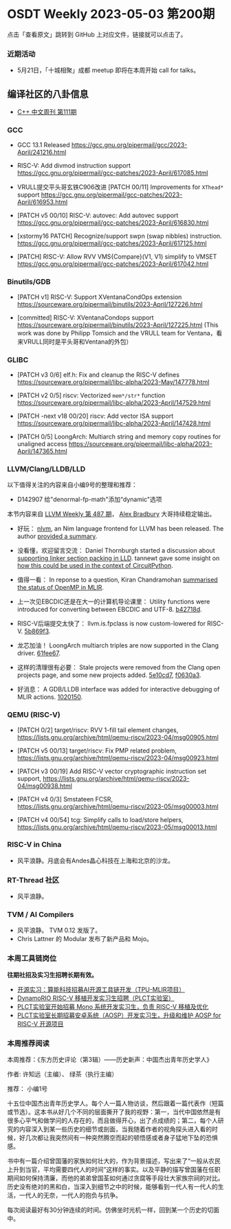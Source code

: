 # OSDT Weekly 2023-05-03 第200期

点击「查看原文」跳转到 GitHub 上对应文件，链接就可以点击了。

### 近期活动

- 5月21日，「十城相聚」成都 meetup 即将在本周开始 call for talks。

## 编译社区的八卦信息

- [C++ 中文周刊 第111期](https://mp.weixin.qq.com/s/DCN1Nt5qm0kkESDxzT-IYQ)

### GCC

- GCC 13.1 Released
  https://gcc.gnu.org/pipermail/gcc/2023-April/241216.html

- RISC-V: Add divmod instruction support
  https://gcc.gnu.org/pipermail/gcc-patches/2023-April/617085.html

- VRULL提交平头哥玄铁C906改进
  [PATCH 00/11] Improvements for `XThead*` support
  https://gcc.gnu.org/pipermail/gcc-patches/2023-April/616953.html

- [PATCH v5 00/10] RISC-V: autovec: Add autovec support
  https://gcc.gnu.org/pipermail/gcc-patches/2023-April/616830.html

- [xstormy16 PATCH] Recognize/support swpn (swap nibbles) instruction.
  https://gcc.gnu.org/pipermail/gcc-patches/2023-April/617125.html

- [PATCH] RISC-V: Allow RVV VMS{Compare}(V1, V1) simplify to VMSET
  https://gcc.gnu.org/pipermail/gcc-patches/2023-April/617042.html


### Binutils/GDB

- [PATCH v1] RISC-V: Support XVentanaCondOps extension
  https://sourceware.org/pipermail/binutils/2023-April/127226.html

- [committed] RISC-V: XVentanaCondops support
  https://sourceware.org/pipermail/binutils/2023-April/127225.html
  (This work was done by Philipp Tomsich and the VRULL team for Ventana，看来VRULL同时是平头哥和Ventana的外包）

### GLIBC

- [PATCH v3 0/6] elf.h: Fix and cleanup the RISC-V defines
  https://sourceware.org/pipermail/libc-alpha/2023-May/147778.html

- [PATCH v2 0/5] riscv: Vectorized `mem*/str*` function
  https://sourceware.org/pipermail/libc-alpha/2023-April/147529.html

- [PATCH -next v18 00/20] riscv: Add vector ISA support
  https://sourceware.org/pipermail/libc-alpha/2023-April/147428.html

- [PATCH 0/5] LoongArch: Multiarch string and memory copy routines for unaligned access
  https://sourceware.org/pipermail/libc-alpha/2023-April/147365.html

### LLVM/Clang/LLDB/LLD


以下值得关注的内容来自小编9号的整理和推荐：

- D142907 给"denormal-fp-math"添加“dynamic"选项

本节内容来自 [LLVM Weekly 第 487 期](http://llvmweekly.org/issue/487)，
[Alex Bradbury](https://www.linkedin.com/in/alex-bradbury/) 大哥持续稳定输出。

* 好玩： [nlvm](https://github.com/arnetheduck/nlvm), an Nim language frontend for LLVM
has been released. The author [provided a
summary](https://discourse.llvm.org/t/nim-frontend/70190).

* 没看懂，欢迎留言交流： Daniel Thornburgh started a discussion about [supporting linker section
  packing in
  LLD](https://discourse.llvm.org/t/lld-linker-section-packing/70234). tannewt
  gave some insight on [how this could be used in the context of
  CircuitPython](https://discourse.llvm.org/t/lld-linker-section-packing/70234/3).

* 值得一看： In reponse to a question, Kiran Chandramohan [summarised the status of
  OpenMP in
  MLIR](https://discourse.llvm.org/t/status-of-openmp-in-mlir/70250/2).

* 上一次见EBCDIC还是在大一的计算机导论课里： Utility functions were introduced for converting between EBCDIC and UTF-8.
  [b42718d](https://reviews.llvm.org/rGb42718dcecdd).

* RISC-V后端提交太快了： llvm.is.fpclass is now custom-lowered for RISC-V.
  [5b869f3](https://reviews.llvm.org/rG5b869f3e2af4).

* 龙芯加油！ LoongArch multiarch triples are now supported in the Clang driver.
  [61fee67](https://reviews.llvm.org/rG61fee67cd77a).

* 这样的清理很有必要： Stale projects were removed from the Clang open projects page, and some new
  projects added. [5e10cd7](https://reviews.llvm.org/rG5e10cd787808),
  [f0630a3](https://reviews.llvm.org/rGf0630a37b616).

* 好消息： A GDB/LLDB interface was added for interactive debugging of MLIR actions.
  [1020150](https://reviews.llvm.org/rG1020150e7a6f).

### QEMU (RISC-V)


- [PATCH 0/2] target/riscv: RVV 1-fill tail element changes,
  https://lists.gnu.org/archive/html/qemu-riscv/2023-04/msg00905.html

- [PATCH v5 00/13] target/riscv: Fix PMP related problem,
  https://lists.gnu.org/archive/html/qemu-riscv/2023-04/msg00923.html

- [PATCH v3 00/19] Add RISC-V vector cryptographic instruction set support,
  https://lists.gnu.org/archive/html/qemu-riscv/2023-04/msg00938.html

- [PATCH v4 0/3] Smstateen FCSR,
  https://lists.gnu.org/archive/html/qemu-riscv/2023-05/msg00003.html

- [PATCH v4 00/54] tcg: Simplify calls to load/store helpers,
  https://lists.gnu.org/archive/html/qemu-riscv/2023-05/msg00013.html

### RISC-V in China

- 风平浪静。月底会有Andes晶心科技在上海和北京的沙龙。

### RT-Thread 社区

- 风平浪静。

### TVM / AI Compilers

- 风平浪静。 TVM 0.12 发版了。
- Chris Lattner 的 Modular 发布了新产品和 Mojo。

### 本周工具链岗位

**往期社招及实习生招聘长期有效。**

- [开源实习：算能科技招募AI开源工具链开发（TPU-MLIR项目）](https://mp.weixin.qq.com/s/IBJh0ip4k11PzIMZecsWSw)
- [DynamoRIO RISC-V 移植开发实习生招聘（PLCT实验室）](https://mp.weixin.qq.com/s/J_5TjT6DOqeOXJXQI5VQxw)
- [PLCT实验室开始招募 Mono 系统开发实习生，负责 RISC-V 移植及优化](https://mp.weixin.qq.com/s/whEW7Hay1jIP1tBzIPay1A)
- [PLCT实验室长期招募安卓系统（AOSP）开发实习生，升级和维护 AOSP for RISC-V 开源项目](https://mp.weixin.qq.com/s/dJP2cEB1nex2inR5c-cJog)


### 本周推荐阅读

本周推荐：《东方历史评论（第3辑）——历史新声：中国杰出青年历史学人》

作者: 许知远（主编）、 绿茶（执行主编）

推荐： 小编1号

十五位中国杰出青年历史学人。每个人一篇人物访谈，然后跟着一篇代表作（短篇或节选）。这本书从好几个不同的层面撕开了我的视野：第一，当代中国依然是有很多心平气和做学问的人存在的，而且做得开心，出了点成绩的；第二，每个人研究的内容深入到某一些历史的细节或剖面，当我随着作者的视角探头进入看的时候，好几次都让我突然间有一种突然腾空而起的顿悟感或者身子猛地下坠的恐惧感。

书中有一篇介绍曾国藩的家族如何壮大的，作为背景描述，写出来了“一般从农民上升到当官，平均需要四代人的时间”这样的事实。以及平静的描写曾国藩在任职期间如何保持清廉，而他的弟弟曾国荃如何通过贪腐等手段壮大家族宗祠的对比。历史没有绝对的黑和白，当深入到细节之中的时候，能够看到一代人有一代人的生活，一代人的无奈，一代人的抱负与抗争。

每次阅读最好有30分钟连续的时间。仿佛坐时光机一样，回到某一个历史的切面中。


